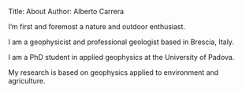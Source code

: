 Title: About
Author: Alberto Carrera


I’m first and foremost a nature and outdoor enthusiast.

I am a geophysicist and professional geologist based in Brescia, Italy.

I am a PhD student in applied geophysics at the University of Padova.

My research is based on geophysics applied to environment and agriculture.
